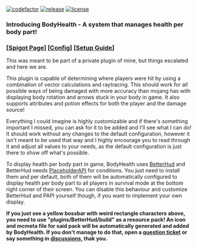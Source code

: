 [![codefactor](https://www.codefactor.io/repository/github/mitality/bodyhealth/badge)](https://www.codefactor.io/repository/github/mitality/bodyhealth) [![release](https://img.shields.io/github/v/release/mitality/bodyhealth)](https://github.com/mitality/bodyhealth/releases/latest) [![license](https://img.shields.io/badge/license-custom-%23A60CBF)](https://github.com/Mitality/BodyHealth?tab=License-1-ov-file)

### Introducing BodyHealth - A system that manages health per body part!

### [[Spigot Page](https://www.spigotmc.org/resources/bodyhealth.119966/)]  [[Config](https://github.com/Mitality/BodyHealth/blob/main/src/main/resources/config.yml)]  [[Setup Guide](https://github.com/Mitality/BodyHealth/wiki/Setup)]

This was meant to be part of a private plugin of mine, but things escalated and here we are.

This plugin is capable of determining where players were hit by using a combination of vector
calculations and raytracing. This should work for all possible ways of being damaged with more
accuracy than mojang has with displaying body rotation and arrows stuck in your body in game.
It also supports attributes and potion effects for both the player and the damage source!

Everything I could imagine is highly customizable and if there's something important I missed,
you can ask for it to be added and I'll see what I can do! It should work without any changes
to the default configuration, however it isn't meant to be used that way and I highly encourage
you to read through it and adjust all values to your needs, as the default configuration is just
there to show off what's possible.

To display health per body part in game, BodyHealth uses [BetterHud](https://www.spigotmc.org/resources/%E2%AD%90betterhud%E2%AD%90a-beautiful-hud-plugin-you-havent-seen-before%E2%9C%85auto-resource-pack-build%E2%9C%85.115559/) and BetterHud needs
[PlaceholderAPI](https://www.spigotmc.org/resources/placeholderapi.6245/) for conditions. You just need to install them and per default, both of them will be automatically configured to display health per body part to all players
in survival mode at the bottom right corner of their screen. You can disable this behaviour and customize BetterHud and PAPI
 yourself though, if you want to implement your own display.

**If you just see a yellow bossbar with weird rectangle characters above, you need to use "plugins/BetterHud/build" as a resource pack! An icon and mcmeta file for said pack will be automatically generated and added by BodyHealth. If you don't manage to do that, open a [question ticket](https://github.com/Mitality/BodyHealth/issues/new?assignees=&labels=question&projects=&template=question.yml) or say something in [discussions](https://github.com/Mitality/BodyHealth/discussions/categories/general), thak you.**
